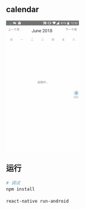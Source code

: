 ## calendar


![image](./2018-06-01_12_52_27.gif)

## 运行

```bash
# 调试
npm install

react-native run-android
```
